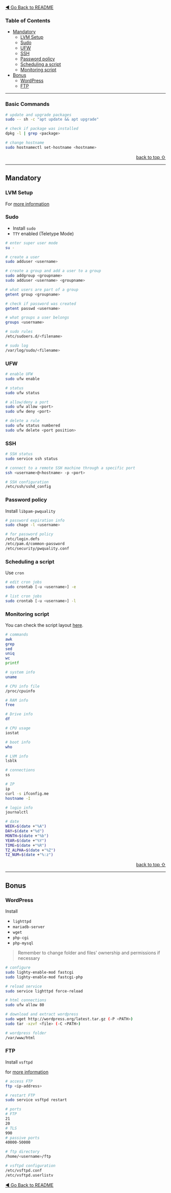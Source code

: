 [◀️ Go Back to README](https://github.com/psudo-dev/42cursus_04_born2beroot/)

### Table of Contents   <!-- omit in toc -->

- [Mandatory](#mandatory)
  - [LVM Setup](#lvm-setup)
  - [Sudo](#sudo)
  - [UFW](#ufw)
  - [SSH](#ssh)
  - [Password policy](#password-policy)
  - [Scheduling a script](#scheduling-a-script)
  - [Monitoring script](#monitoring-script)
- [Bonus](#bonus)
  - [WordPress](#wordpress)
  - [FTP](#ftp)

---

### Basic Commands

```bash
# update and upgrade packages
sudo -- sh -c "apt update && apt upgrade"

# check if package was installed
dpkg -l | grep <package>

# change hostname
sudo hostnamectl set-hostname <hostname>
```

[<div align="right">back to top ⇧</div>](#table-of-contents---)

---

## Mandatory

### LVM Setup

For [more information](https://www.youtube.com/watch?v=GEl2S5MI-WU)

### Sudo

- Install `sudo`
- `TTY` enabled (Teletype Mode)

```bash
# enter super user mode
su -

# create a user
sudo adduser <username>

# create a group and add a user to a group
sudo addgroup <groupname>
sudo adduser <username> <groupname>

# what users are part of a group
getent group <groupname>

# check if password was created
getent passwd <username>

# what groups a user belongs
groups <username>
```

```bash
# sudo rules
/etc/sudoers.d/<filename>

# sudo log
/var/log/sudo/<filename>
```

### UFW

```bash
# enable UFW
sudo ufw enable

# status
sudo ufw status

# allow/deny a port
sudo ufw allow <port>
sudo ufw deny <port>

# delete a rule
sudo ufw status numbered
sudo ufw delete <port position>

```

### SSH

```bash
# SSH status
sudo service ssh status

# connect to a remote SSH machine through a specific port
ssh <username>@<hostname> -p <port>

# SSH configuration
/etc/ssh/sshd_config
```

### Password policy

Install `libpam-pwquality`

```bash
# password expiration info
sudo chage -l <username>

# for password policy
/etc/login.defs
/etc/pam.d/common-password
/etc/security/pwquality.conf
```

### Scheduling a script

Use `cron`

```bash
# edit cron jobs
sudo crontab [-u <username>] -e

# list cron jobs
sudo crontab [-u <username>] -l
```

### Monitoring script

You can check the script layout [here](monitoring_script.md).

```bash
# commands
awk
grep
sed
uniq
wc
printf

# system info
uname

# CPU info file
/proc/cpuinfo

# RAM info
free

# Drive info
df

# CPU usage
iostat

# boot info
who

# LVM info
lsblk

# connections
ss

# IP
ip
curl -s ifconfig.me
hostname -I

# login info
journalctl

# date
WEEK=$(date +"%A")
DAY=$(date +"%d")
MONTH=$(date +"%b")
YEAR=$(date +"%Y")
TIME=$(date +"%R")
TZ_ALPHA=$(date +"%Z")
TZ_NUM=$(date +"%:z")
```

[<div align="right">back to top ⇧</div>](#table-of-contents---)

---

## Bonus

### WordPress

Install

- `lighttpd`
- `mariadb-server`
- `wget`
- `php-cgi`
- `php-mysql`

> Remember to change folder and files' ownership and permissions if necessary

```bash
# configure
sudo lighty-enable-mod fastcgi
sudo lighty-enable-mod fastcgi-php

# reload service
sudo service lighttpd force-reload

# html connections
sudo ufw allow 80

# download and extract wordpress
sudo wget http://wordpress.org/latest.tar.gz (-P <PATH>)
sudo tar -xzvf <file> (-C <PATH>)

# wordpress folder
/var/www/html
```

### FTP

Install `vsftpd`

for [more information](https://www.digitalocean.com/community/tutorials/how-to-set-up-vsftpd-for-a-user-s-directory-on-debian-10)

```bash
# access FTP
ftp <ip-address>

# restart FTP
sudo service vsftpd restart

# ports
# FTP
21
20
# TLS
990
# passive ports
40000-50000

# ftp directory
/home/<username>/ftp

# vsftpd configuration
/etc/vsftpd.conf
/etc/vsftpd.userlistv
```

[◀️ Go Back to README](https://github.com/psudo-dev/42cursus_04_born2beroot/)